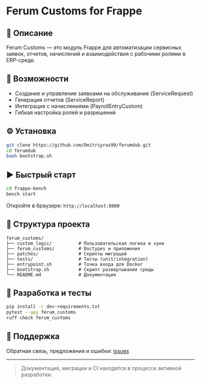 # Ferum Customs for Frappe

## 📌 Описание

Ferum Customs — это модуль Frappe для автоматизации сервисных заявок, отчетов, начислений и взаимодействия с рабочими ролями в ERP-среде.

## 🚀 Возможности

* Создание и управление заявками на обслуживание (ServiceRequest)
* Генерация отчетов (ServiceReport)
* Интеграция с начислениями (PayrollEntryCustom)
* Гибкая настройка ролей и разрешений

## ⚙️ Установка

```bash
git clone https://github.com/Dmitriyrus99/ferumdub.git
cd ferumdub
bash bootstrap.sh
```

## ▶️ Быстрый старт

```bash
cd frappe-bench
bench start
```

Откройте в браузере: `http://localhost:8000`

## 📁 Структура проекта

```
ferum_customs/
├── custom_logic/          # Пользовательская логика и хуки
├── ferum_customs/         # Doctypes и приложения
├── patches/               # Скрипты миграций
├── tests/                 # Тесты (unit/integration)
├── entrypoint.sh          # Точка входа для Docker
├── bootstrap.sh           # Скрипт развертывания среды
└── README.md              # Документация
```

## 🧪 Разработка и тесты

```bash
pip install -r dev-requirements.txt
pytest --app ferum_customs
ruff check ferum_customs
```

## 💬 Поддержка

Обратная связь, предложения и ошибки: [issues](https://github.com/Dmitriyrus99/ferumdub/issues)

---

> Документация, миграции и CI находятся в процессе активной разработки.
